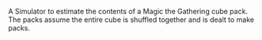 A Simulator to estimate the contents of a Magic the Gathering cube pack.
The packs assume the entire cube is shuffled together and is dealt to make packs.
